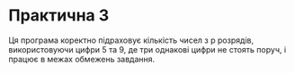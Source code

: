 # Практична 3 
Ця програма коректно підраховує кількість чисел з p розрядів, використовуючи цифри 5 та 9, де три однакові цифри не стоять поруч, і працює в межах обмежень завдання.
